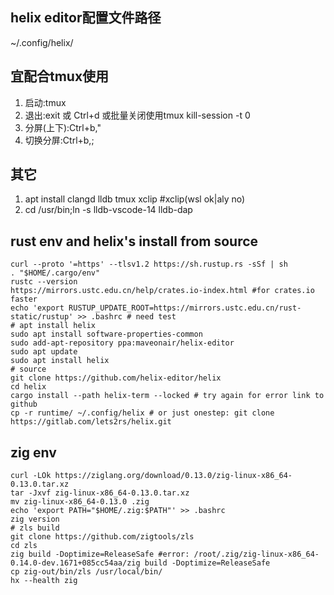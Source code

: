 ## helix editor配置文件路径
~/.config/helix/

## 宜配合tmux使用
1. 启动:tmux
2. 退出:exit 或 Ctrl+d 或批量关闭使用tmux kill-session -t 0
3. 分屏(上下):Ctrl+b,"
4. 切换分屏:Ctrl+b,;

## 其它
1. apt install clangd lldb tmux xclip #xclip(wsl ok|aly no)
2. cd /usr/bin;ln -s lldb-vscode-14 lldb-dap

## rust env and helix's install from source
```
curl --proto '=https' --tlsv1.2 https://sh.rustup.rs -sSf | sh
. "$HOME/.cargo/env"
rustc --version
https://mirrors.ustc.edu.cn/help/crates.io-index.html #for crates.io faster
echo 'export RUSTUP_UPDATE_ROOT=https://mirrors.ustc.edu.cn/rust-static/rustup' >> .bashrc # need test
# apt install helix
sudo apt install software-properties-common
sudo add-apt-repository ppa:maveonair/helix-editor
sudo apt update
sudo apt install helix
# source
git clone https://github.com/helix-editor/helix
cd helix
cargo install --path helix-term --locked # try again for error link to github
cp -r runtime/ ~/.config/helix # or just onestep: git clone https://gitlab.com/lets2rs/helix.git
```

## zig env
```
curl -LOk https://ziglang.org/download/0.13.0/zig-linux-x86_64-0.13.0.tar.xz
tar -Jxvf zig-linux-x86_64-0.13.0.tar.xz
mv zig-linux-x86_64-0.13.0 .zig
echo 'export PATH="$HOME/.zig:$PATH"' >> .bashrc
zig version
# zls build
git clone https://github.com/zigtools/zls
cd zls
zig build -Doptimize=ReleaseSafe #error: /root/.zig/zig-linux-x86_64-0.14.0-dev.1671+085cc54aa/zig build -Doptimize=ReleaseSafe
cp zig-out/bin/zls /usr/local/bin/
hx --health zig
```
